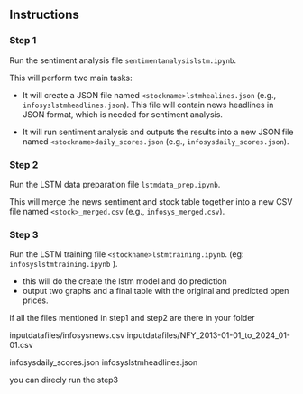 ## Instructions

### Step 1

Run the sentiment analysis file `sentimentanalysislstm.ipynb`.

This will perform two main tasks:

- It will create a JSON file named `<stockname>lstmhealines.json` (e.g., `infosyslstmheadlines.json`). This file will contain news headlines in JSON format, which is needed for sentiment analysis.

- It will run sentiment analysis and outputs the results into a new JSON file named `<stockname>daily_scores.json` (e.g., `infosysdaily_scores.json`).

### Step 2

Run the LSTM data preparation file `lstmdata_prep.ipynb`.

This will merge the news sentiment and stock table together into a new CSV file named `<stock>_merged.csv` (e.g., `infosys_merged.csv`).

### Step 3

Run the LSTM training file `<stockname>lstmtraining.ipynb`. (eg: `infosyslstmtraining.ipynb` ).

- this will do the create the lstm model and do prediction
- output two graphs and a final table with the original and predicted open prices.

if all the files mentioned in step1 and step2 are there in your folder

inputdatafiles/infosysnews.csv
inputdatafiles/NFY_2013-01-01_to_2024_01-01.csv

infosysdaily_scores.json
infosyslstmheadlines.json

you can direcly run the step3
